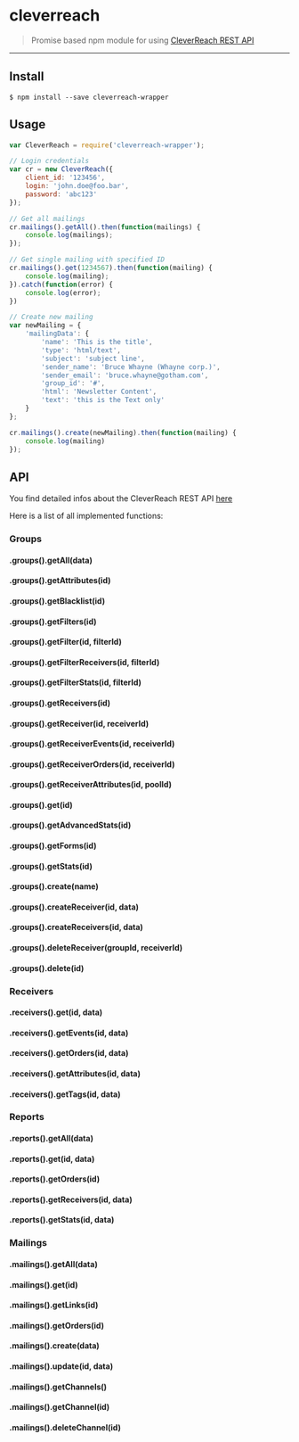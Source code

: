 # cleverreach

> Promise based npm module for using [CleverReach REST API](https://rest.cleverreach.com/explorer/)

---

## Install

```
$ npm install --save cleverreach-wrapper
```


## Usage

```js
var CleverReach = require('cleverreach-wrapper');

// Login credentials
var cr = new CleverReach({
	client_id: '123456',
	login: 'john.doe@foo.bar',
	password: 'abc123'
});

// Get all mailings
cr.mailings().getAll().then(function(mailings) {
	console.log(mailings);
});

// Get single mailing with specified ID
cr.mailings().get(1234567).then(function(mailing) {
	console.log(mailing);
}).catch(function(error) {
	console.log(error);
})

// Create new mailing
var newMailing = {
	'mailingData': {
		'name': 'This is the title',
		'type': 'html/text',
		'subject': 'subject line',
		'sender_name': 'Bruce Whayne (Whayne corp.)',
		'sender_email': 'bruce.whayne@gotham.com',
		'group_id': '#',
		'html': 'Newsletter Content',
		'text': 'this is the Text only'
	}
};

cr.mailings().create(newMailing).then(function(mailing) {
	console.log(mailing)
});
```


## API

You find detailed infos about the CleverReach REST API [here](https://rest.cleverreach.com/explorer/)

Here is a list of all implemented functions:

### Groups

#### .groups().getAll(data)
#### .groups().getAttributes(id)
#### .groups().getBlacklist(id)
#### .groups().getFilters(id)
#### .groups().getFilter(id, filterId)
#### .groups().getFilterReceivers(id, filterId)
#### .groups().getFilterStats(id, filterId)
#### .groups().getReceivers(id)
#### .groups().getReceiver(id, receiverId)
#### .groups().getReceiverEvents(id, receiverId)
#### .groups().getReceiverOrders(id, receiverId)
#### .groups().getReceiverAttributes(id, poolId)
#### .groups().get(id)
#### .groups().getAdvancedStats(id)
#### .groups().getForms(id)
#### .groups().getStats(id)
#### .groups().create(name)
#### .groups().createReceiver(id, data)
#### .groups().createReceivers(id, data)
#### .groups().deleteReceiver(groupId, receiverId)
#### .groups().delete(id)

### Receivers

#### .receivers().get(id, data)
#### .receivers().getEvents(id, data)
#### .receivers().getOrders(id, data)
#### .receivers().getAttributes(id, data)
#### .receivers().getTags(id, data)

### Reports

#### .reports().getAll(data)
#### .reports().get(id, data)
#### .reports().getOrders(id)
#### .reports().getReceivers(id, data)
#### .reports().getStats(id, data)

### Mailings

#### .mailings().getAll(data)
#### .mailings().get(id)
#### .mailings().getLinks(id)
#### .mailings().getOrders(id)
#### .mailings().create(data)
#### .mailings().update(id, data)
#### .mailings().getChannels()
#### .mailings().getChannel(id)
#### .mailings().deleteChannel(id)
